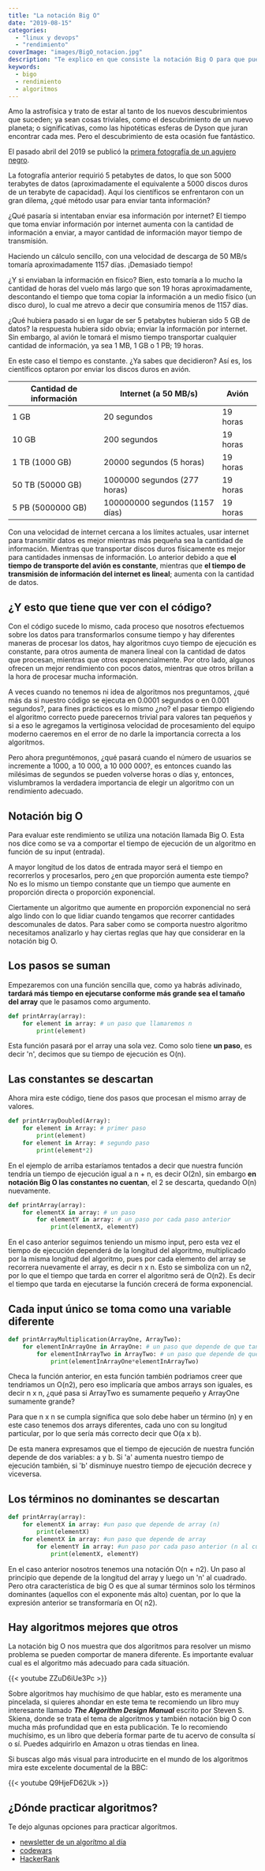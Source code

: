 ```yaml
---
title: "La notación Big O"
date: "2019-08-15"
categories: 
  - "linux y devops"
  - "rendimiento"
coverImage: "images/BigO_notacion.jpg"
description: "Te explico en que consiste la notación Big O para que puedas mejorar la eficiencia de tus algoritmos en tus aplicaciones."
keywords:
  - bigo
  - rendimiento
  - algoritmos
---
```


Amo la astrofísica y trato de estar al tanto de los nuevos descubrimientos que suceden; ya sean cosas triviales, como el descubrimiento de un nuevo planeta; o significativas, como las hipotéticas esferas de Dyson que juran encontrar cada mes. Pero el descubrimiento de esta ocasión fue fantástico. 

El pasado abril del 2019 se publicó la [primera fotografía de un agujero negro](https://www.bbc.com/mundo/noticias-47880446). 

La fotografía anterior requirió 5 petabytes de datos, lo que son 5000 terabytes de datos (aproximadamente el equivalente a 5000 discos duros de un terabyte de capacidad). Aquí los científicos se enfrentaron con un gran dilema, ¿qué método usar para enviar tanta información?

¿Qué pasaría si intentaban enviar esa información por internet? El tiempo que toma enviar información por internet aumenta con la cantidad de información a enviar, a mayor cantidad de información mayor tiempo de transmisión. 

Haciendo un cálculo sencillo, con una velocidad de descarga de 50 MB/s tomaría aproximadamente 1157 días. ¡Demasiado tiempo!

¿Y si enviaban la información en físico? Bien, esto tomaría a lo mucho la cantidad de horas del vuelo más largo que son 19 horas aproximadamente, descontando el tiempo que toma copiar la información a un medio físico (un disco duro), lo cual me atrevo a decir que consumiría menos de 1157 días.

¿Qué hubiera pasado si en lugar de ser 5 petabytes hubieran sido 5 GB de datos? la respuesta hubiera sido obvia; enviar la información por internet. Sin embargo, al avión le tomará el mismo tiempo transportar cualquier cantidad de información, ya sea 1 MB, 1 GB o 1 PB; 19 horas. 

En este caso el tiempo es constante. ¿Ya sabes que decidieron? Así es, los científicos optaron por enviar los discos duros en avión.

| Cantidad de información | Internet (a 50 MB/s)           | Avión    |
| ----------------------- | ------------------------------ | -------- |
| 1 GB                    | 20 segundos                    | 19 horas |
| 10 GB                   | 200 segundos                   | 19 horas |
| 1 TB (1000 GB)          | 20000 segundos (5 horas)       | 19 horas |
| 50 TB (50000 GB)        | 1000000 segundos (277 horas)   | 19 horas |
| 5 PB (5000000 GB)       | 100000000 segundos (1157 días) | 19 horas |

Con una velocidad de internet cercana a los límites actuales, usar internet para transmitir datos es mejor mientras más pequeña sea la cantidad de información. Mientras que transportar discos duros físicamente es mejor para cantidades inmensas de información. Lo anterior debido a que **el tiempo de transporte del avión es constante**, mientras que **el tiempo de transmisión de información del internet es lineal**; aumenta con la cantidad de datos.

## ¿Y esto que tiene que ver con el código?

Con el código sucede lo mismo, cada proceso que nosotros efectuemos sobre los datos para transformarlos consume tiempo y hay diferentes maneras de procesar los datos, hay algoritmos cuyo tiempo de ejecución es constante, para otros aumenta de manera lineal con la cantidad de datos que procesan, mientras que otros exponencialmente. Por otro lado, algunos ofrecen un mejor rendimiento con pocos datos, mientras que otros brillan a la hora de procesar mucha información.

A veces cuando no tenemos ni idea de algoritmos nos preguntamos, ¿qué más da si nuestro código se ejecuta en 0.0001 segundos o en 0.001 segundos?, para fines prácticos es lo mismo ¿no? el pasar tiempo eligiendo el algoritmo correcto puede parecernos trivial para valores tan pequeños y si a eso le agregamos la vertiginosa velocidad de procesamiento del equipo moderno caeremos en el error de no darle la importancia correcta a los algoritmos. 

Pero ahora preguntémonos, ¿qué pasará cuando el número de usuarios se incremente a 1000, a 10 000, a 10 000 000?, es entonces cuando las milésimas de segundos se pueden volverse horas o días y, entonces, vislumbramos la verdadera importancia de elegir un algoritmo con un rendimiento adecuado.

## Notación big O

Para evaluar este rendimiento se utiliza una notación llamada Big O. Esta nos dice como se va a comportar el tiempo de ejecución de un algoritmo en función de su input (entrada).

A mayor longitud de los datos de entrada mayor será el tiempo en recorrerlos y procesarlos, pero ¿en que proporción aumenta este tiempo? No es lo mismo un tiempo constante que un tiempo que aumente en proporción directa o proporción exponencial. 

Ciertamente un algoritmo que aumente en proporción exponencial no será algo lindo con lo que lidiar cuando tengamos que recorrer cantidades descomunales de datos. Para saber como se comporta nuestro algoritmo necesitamos analizarlo y hay ciertas reglas que hay que considerar en la notación big O.

## Los pasos se suman

Empezaremos con una función sencilla que, como ya habrás adivinado, **tardará más tiempo en ejecutarse conforme más grande sea el tamaño del array** que le pasamos como argumento.

```python
def printArray(array):
    for element in array: # un paso que llamaremos n
        print(element)
```

Esta función pasará por el array una sola vez. Como solo tiene **un paso**, es decir 'n', decimos que su tiempo de ejecución es O(n).

## Las constantes se descartan

Ahora mira este código, tiene dos pasos que procesan el mismo array de valores.

```python
def printArrayDoubled(Array):
    for element in Array: # primer paso
        print(element)
    for element in Array: # segundo paso
        print(element*2)
```

En el ejemplo de arriba estaríamos tentados a decir que nuestra función tendría un tiempo de ejecución igual a n + n, es decir O(2n), sin embargo **en notación Big O las constantes no cuentan**, el 2 se descarta, quedando O(n) nuevamente.

```python
def printArray(array):
    for elementX in array: # un paso
        for elementY in array: # un paso por cada paso anterior
            print(elementX, elementY)
```

En el caso anterior seguimos teniendo un mismo input, pero esta vez el tiempo de ejecución dependerá de la longitud del algoritmo, multiplicado por la misma longitud del algoritmo, pues por cada elemento del array se recorrera nuevamente el array, es decir n x n. Esto se simboliza con un n2, por lo que el tiempo que tarda en correr el algoritmo será de O(n2). Es decir el tiempo que tarda en ejecutarse la función crecerá de forma exponencial.

## Cada input único se toma como una variable diferente

```python
def printArrayMultiplication(ArrayOne, ArrayTwo):
    for elementInArrayOne in ArrayOne: # un paso que depende de que tan largo es ArrayOne
        for elementInArrayTwo in ArrayTwo: # un paso que depende de que tan largo ArrayTwo
            print(elementInArrayOne*elementInArrayTwo)
```

Checa la función anterior, en esta función también podriamos creer que tendriamos un O(n2), pero eso implicaría que ambos arrays son iguales, es decir n x n, ¿qué pasa si ArrayTwo es sumamente pequeño y ArrayOne sumamente grande? 

Para que n x n se cumpla significa que solo debe haber un término (n) y en este caso tenemos dos arrays diferentes, cada uno con su longitud particular, por lo que sería más correcto decir que O(a x b).

De esta manera expresamos que el tiempo de ejecución de nuestra función depende de dos variables: a y b. Si 'a' aumenta nuestro tiempo de ejecución también, si 'b' disminuye nuestro tiempo de ejecución decrece y viceversa.

## Los términos no dominantes se descartan

```python
def printArray(array):
    for elementX in array: #un paso que depende de array (n)
        print(elementX)
    for elementX in array: #un paso que depende de array 
        for elementY in array: #un paso por cada paso anterior (n al cuadrado)
            print(elementX, elementY)
```

En el caso anterior nosotros tenemos una notación O(n + n2). Un paso al principio que depende de la longitud del array y luego un 'n' al cuadrado. Pero otra característica de big O es que al sumar términos solo los términos dominantes (aquellos con el exponente más alto) cuentan, por lo que la expresión anterior se transformaría en O( n2).

## Hay algoritmos mejores que otros

La notación big O nos muestra que dos algoritmos para resolver un mismo problema se pueden comportar de manera diferente. Es importante evaluar cual es el algoritmo más adecuado para cada situación.

{{< youtube ZZuD6iUe3Pc >}}

Sobre algoritmos hay muchísimo de que hablar, esto es meramente una pincelada, si quieres ahondar en este tema te recomiendo un libro muy interesante llamado **_The Algorithm Design Manual_** escrito por Steven S. Skiena, donde se trata el tema de algoritmos y también notación big O con mucha más profundidad que en esta publicación. Te lo recomiendo muchísimo, es un libro que debería formar parte de tu acervo de consulta sí o sí. Puedes adquirirlo en Amazon u otras tiendas en linea.

Si buscas algo más visual para introducirte en el mundo de los algoritmos mira este excelente documental de la BBC:

{{< youtube Q9HjeFD62Uk >}}

## ¿Dónde practicar algoritmos?

Te dejo algunas opciones para practicar algorítmos.

* [newsletter de un algorítmo al día](/un-problema-de-algoritmos-al-dia/) 
* [codewars](/top-5-problemas-de-algoritmos-favoritos-en-codewars/)
* [HackerRank](https://www.hackerrank.com/)


